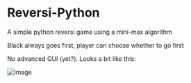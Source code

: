 # Reversi-Python
 A simple python reversi game using a mini-max algorithm
 
 Black always goes first, player can choose whether to go first
 
 No advanced GUI (yet?). Looks a bit like this:
 
 ![image](https://user-images.githubusercontent.com/70701563/99709597-162f4100-2aa8-11eb-8b01-54817bc3f9a6.png)
